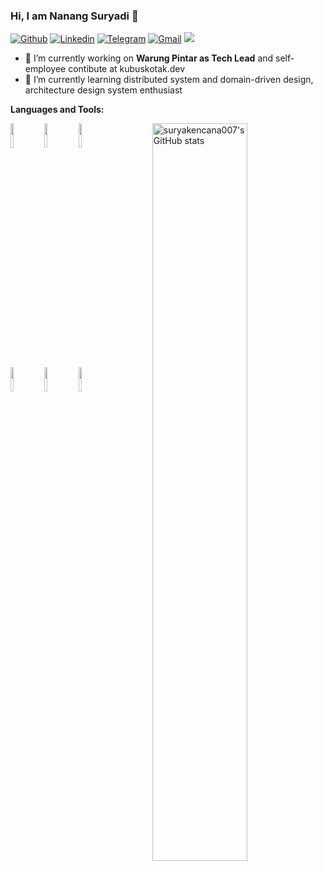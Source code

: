### Hi, I am Nanang Suryadi 👋

[![Github](https://img.shields.io/badge/-Github-000?style=flat&logo=Github&logoColor=white)](https://github.com/suryakencana007)
[![Linkedin](https://img.shields.io/badge/-LinkedIn-blue?style=flat&logo=Linkedin&logoColor=white)](https://www.linkedin.com/in/nanang.ask/)
[![Telegram](https://img.shields.io/badge/-Telegram-blue?style=flat&logo=Telegram&logoColor=white)](https://t.me/suryakencana007)
[![Gmail](https://img.shields.io/badge/-Gmail-c14438?style=flat&logo=Gmail&logoColor=white)](mailto:nanang.jobs@gmail.com)
![](https://komarev.com/ghpvc/?username=suryakencana007&color=blue&style=flat-square&label=Profile+visitors)

- 🔭 I’m currently working on **Warung Pintar as Tech Lead** and self-employee contibute at kubuskotak.dev
- 🌱 I’m currently learning distributed system and domain-driven design, architecture design system enthusiast

**Languages and Tools:** 
<p>
  <a href="https://github.com/suryakencana007">
    <img align="right" width="55%" src="https://github-readme-stats.vercel.app/api?username=suryakencana007&show_icons=true&line_height=27&count_private=true&include_all_commits=true" alt="suryakencana007's GitHub stats"/>
</a>
  <code><img width="10%" src="https://www.vectorlogo.zone/logos/golang/golang-ar21.svg"></code>
  <code><img width="10%" src="https://www.vectorlogo.zone/logos/python/python-ar21.svg"></code>
  <code><img width="10%" src="https://www.vectorlogo.zone/logos/nodejs/nodejs-ar21.svg"></code>
  <br />
  <code><img width="10%" src="https://www.vectorlogo.zone/logos/nginx/nginx-ar21.svg"></code>
  <code><img width="10%" src="https://www.vectorlogo.zone/logos/docker/docker-ar21.svg"></code>
   <code><img width="10%" src="https://github.com/prplx/svg-logos/blob/master/svg/svelte.svg"></code>
  <br />
</p>

<!--
**suryakencana007/suryakencana007** is a ✨ _special_ ✨ repository because its `README.md` (this file) appears on your GitHub profile.

Here are some ideas to get you started:

- 🔭 I’m currently working on ...
- 🌱 I’m currently learning ...
- 👯 I’m looking to collaborate on ...
- 🤔 I’m looking for help with ...
- 💬 Ask me about ...
- 📫 How to reach me: ...
- 😄 Pronouns: ...
- ⚡ Fun fact: ...
-->
